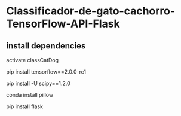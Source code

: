 # Classificador-de-gato-cachorro-TensorFlow-API-Flask

## install dependencies

activate classCatDog

pip install tensorflow==2.0.0-rc1

pip install -U scipy==1.2.0

conda install pillow

pip install flask


